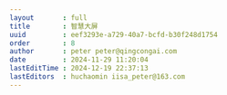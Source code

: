 ```yaml
---
layout       : full
title        : 智慧大屏
uuid         : eef3293e-a729-40a7-bcfd-b30f248d1754
order        : 8
author       : peter peter@qingcongai.com
date         : 2024-11-29 11:20:04
lastEditTime : 2024-12-19 22:37:13
lastEditors  : huchaomin iisa_peter@163.com
---
```


<script setup lang="ts">
import { defineClientComponent } from 'vitepress'
const userStore = useUserStore(piniaInstance)
const Index = defineClientComponent(async () => {
  if(userStore.token === ''){
    await userStore.showLoginModal()
  }
  return import('./Index.vue')
})
</script>
<Index></Index>
